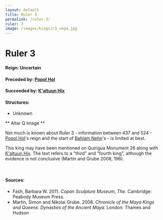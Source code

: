 ```yaml
---
layout: default
title: Ruler 3
permalink: /ruler-3/
ruler: 3
image: /images/kings/r3_vega.jpg
---
```


# Ruler 3

#### <strong>Reign:</strong> Uncertain
#### <strong>Preceded by:</strong> <a href="{{site.baseurl}}/popol-hol">Popol Hol</a>
#### <strong>Succeeded by:</strong> <a href="{{site.baseurl}}/kaltuun-hix">K'altuun Hix</a>
#### <strong>Structures:</strong>
<ul>
<li>Unknown</li>
</ul>

** Altar Q Image **

Not much is known about Ruler 3 - information between 437 and 524 - <a href="{{site.baseurl}}/popol-hol/">Popol Hol</a>'s reign and the start of <a href="{{site.baseurl}}/bahlam-nehn/">Bahlam Nehn</a>'s - is limited at best.

This king may have been mentioned on Quirigua Monument 26 along with <a href="{{site.baseurl}}/kaltuun-hix/">K'altuun Hix</a>. The text refers to a "third" and "fourth king", although the evidence is not conclusive (Martin and Grube 2008, 196).

<br>

#### <strong>Sources:</strong>
<ul>
<li>Fash, Barbara W. 2011. <cite>Copan Sculpture Museum, The</cite>. Cambridge:
    Peabody Museum Press.</li>
<li>Martin, Simon and Nikolai Grube. 2008. <cite>Chronicle of the Maya Kings and
    Queens: Dynasties of the Ancient Maya.</cite> London: Thames and Hudson</li>
</ul>
